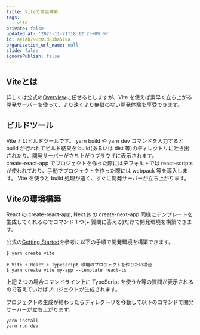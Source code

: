 ```yaml
---
title: Viteで環境構築
tags:
  - vite
private: false
updated_at: '2023-11-21T18:12:25+09:00'
id: ae1ab798c01d83ba519a
organization_url_name: null
slide: false
ignorePublish: false
---
```


## Viteとは

詳しくは公式の[Overview](https://vitejs.dev/guide/#overview)に任せるとしますが、Vite を使えば素早く立ち上がる開発サーバーを使って、より速くより無駄のない開発体験を享受できます。


## ビルドツール

Vite とはビルドツールです。
yarn build や yarn dev コマンドを入力すると build が行われてビルド結果を build(あるいは dist 等)のディレクトリに吐き出されたり、開発サーバーが立ち上がりブラウザに表示されます。  
create-react-app でプロジェクトを作った際にはデフォルトでは react-scripts が使われており、手動でプロジェクトを作った際には webpack 等を導入します。
Vite を使うと build 処理が速く、すぐに開発サーバーが立ち上がります。


## Viteの環境構築

React の create-react-app, Next.js の create-next-app 同様にテンプレートを生成してくれるのでコマンド 1 つ(+ 質問に答える)だけで開発環境を構築できます。

公式の[Getting Started](https://vitejs.dev/guide/#getting-started)を参考に以下の手順で開発環境を構築できます。

``` 
$ yarn create vite

# Vite + React + Typescript 環境のプロジェクトを作りたい場合
$ yarn create vite my-app --template react-ts
```

上記 2 つの場合コマンドライン上に TypeScript を使うか等の質問が表示されるので答えていけばプロジェクトが生成されます。

プロジェクトの生成が終わったらディレクトリを移動して以下のコマンドで開発サーバーが立ち上がります。

```
yarn install
yarn run dev
```
